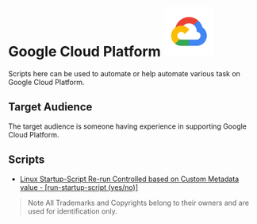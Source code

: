 # Google Cloud Platform <img src="images/gcplogo.png" width="100">

Scripts here can be used to automate or help automate various task on Google Cloud Platform.

## Target Audience

The target audience is someone having experience in supporting Google Cloud Platform.

## Scripts

* [Linux Startup-Script Re-run Controlled based on Custom Metadata value - [run-startup-script (yes/no)]](scripts/Linux_startup_script_runonce.sh)

> Note All Trademarks and Copyrights belong to their owners and are used for identification only.